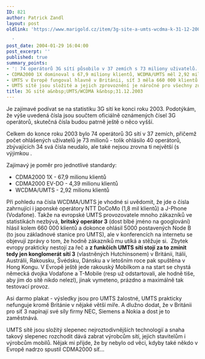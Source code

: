 ```yaml
---
ID: 821
author: Patrick Zandl
layout: post
oldlink: 'https://www.marigold.cz/item/3g-site-a-umts-wcdma-k-31-12-2003

  '
post_date: 2004-01-29 16:04:00
post_excerpt: ''
published: true
summary_points:
- ': 74 operátorů 3G sítí působilo v 37 zemích s 73 miliony uživatelů.'
- CDMA2000 1X dominoval s 67,9 miliony klientů, WCDMA/UMTS měl 2,92 milionu.
- UMTS v Evropě fungoval hlavně v Británii, síť 3 měla 660 000 klientů.
- UMTS sítě jsou složité a jejich zprovoznění je náročné pro všechny zúčastněné.
title: 3G sítě a&nbsp;UMTS/WCDMA k&nbsp;31.12.2003
---
```


<p>
Je zajímavé podívat se na statistiku 3G sítí ke konci roku 2003. Podotýkám, že výše uvedená čísla jsou součtem oficiálně oznámených čísel 3G operátorů, skutečná čísla budou patrně ještě o něco vyšší. </p>

<p>
Celkem do konce roku 2003 bylo 74 operátorů 3G sítí v 37 zemích, přičemž počet ohlášených uživatelů je 73 milionů - tolik ohlásilo 40 operátorů, zbývajících 34 svá čísla neudalo, ale také nejsou zrovna ti největší (s výjimkou . </p>

<p>
Zajímavý je poměr pro jednotlivé standardy:</p>

<UL>
<LI>CDMA2000 1X - 67,9 milionu klientů</LI>
<LI>CDMA2000 EV-DO - 4,39 milionu klientů</LI>
<LI>WCDMA/UMTS - 2,92 milionu klientů</LI></UL>
<p>
Při pohledu na čísla WCDMA/UMTS je vhodné si uvědomit, že jde o čísla zahrnující i japonské operátory NTT DoCoMo (1,8 mil klientů) a J-Phone (Vodafone). Takže na&#160;evropské UMTS provozovatele&#160;mnoho zákazníků ve statistikách nezbývá, <STRONG>britský&#160;operátor 3</STRONG> (dost blbé jméno na googlování) hlásil kolem 660 000 klientů a dokonce ohlásil 5000 postavených Node B (to jsou&#160;základnové stanice pro UMTS), ale v konferencích na internetu se objevují zprávy o tom, že hodně zákazníků mu utíká a stěžuje si.&#160;&#160;Zbytek evropy prakticky nestojí za řeč a <STRONG>z funkčích UMTS sítí stojí za to zmínit tedy jen konglomerát sítí 3</STRONG> (vlastněných Hutchinsonem) v Británii, Itálii, Austrálii, Rakousku, Švédsku, Dánsku a v letošním roce pak spuštěna v Hong Kongu. V Evropě ještě jede rakouský Mobilkom a na start se chystá německá dvojka Vodafone a T-Mobile (resp už odstartovali, ale hodně tiše, aby jim do sítě nikdo nelezl), jinak vymeteno, prázdno a maximálně tak testovací provoz.</p>

<p>
Asi darmo plakat - výsledky jsou pro UMTS&#160;žalostné, UMTS prakticky nefunguje kromě Británie v nějaké větší míře. A dlužno dodat, že v Británii pro síť 3 napínají své síly firmy NEC, Siemens a Nokia a dost je to zaměstnává. </p>

<p>
UMTS sítě jsou složitý slepenec nejroztodivnějších technologií a snaha takový slepenec rozchodit dává zabrat výrobcům sítí, jejich stavitelům i výrobcům mobilů. Nějak mi přijde, že by nebylo od věci, kdyby také někdo v Evropě nadrzo spustil CDMA2000 síť...</p>